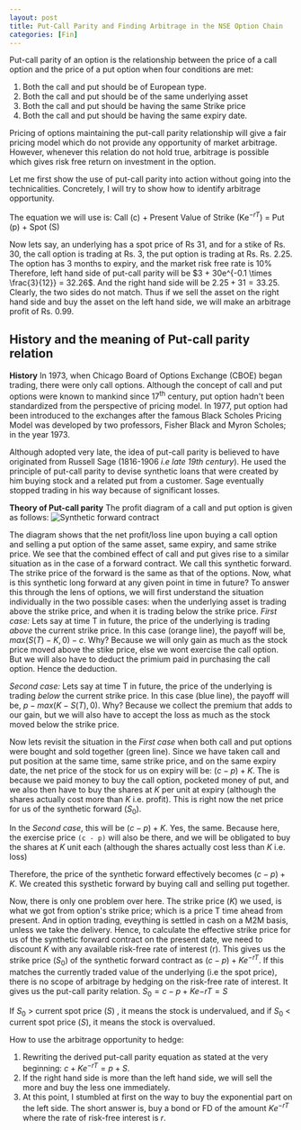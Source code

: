 ```yaml
---
layout: post
title: Put-Call Parity and Finding Arbitrage in the NSE Option Chain
categories: [Fin]
---
```


Put-call parity of an option is the relationship between the price of a call option and the price of a put option when four conditions are met:
1. Both the call and put should be of European type.
2. Both the call and put should be of the same underlying asset
3. Both the call and put should be having the same Strike price
4. Both the call and put should be having the same expiry date.

Pricing of options maintaining the put-call parity relationship will give a fair pricing model which do not provide any opportunity of market arbitrage.
However, whenever this relation do not hold true, arbitrage is possible which gives risk free return on investment in the option.

Let me first show the use of put-call parity into action without going into the technicalities. Concretely, I will try to show how to identify arbitrage opportunity.

The equation we will use is:
Call (c) + Present Value of Strike (Ke$^{-rT}$) = Put (p) + Spot (S)

Now lets say, an underlying has a spot price of Rs 31, and for a stike of Rs. 30, the call option is trading at Rs. 3, the put option is trading at Rs. Rs. 2.25. The option has 3 months to expiry, and the market risk free rate is 10%
Therefore, left hand side of put-call parity will be $3 + 30e^{-0.1 \times \frac{3}{12}} = 32.26$. And the right hand side will be $2.25 + 31 = 33.25$.
Clearly, the two sides do not match. Thus if we sell the asset on the right hand side and buy the asset on the left hand side, we will make an arbitrage profit of Rs. 0.99.

## History and the meaning of Put-call parity relation

**History**
In 1973, when Chicago Board of Options Exchange (CBOE) began trading, there were only call options. Although the concept of call and put options were known to mankind since 17<sup>th</sup> century, put option hadn't been standardized from the perspective of pricing model.
In 1977, put option had been introduced to the exchanges after the famous Black Scholes Pricing Model was developed by two professors, Fisher Black and Myron Scholes; in the year 1973.

Although adopted very late, the idea of put-call parity is believed to have originated from Russell Sage (1816-1906 *i.e late 19th century*). He used the principle of put-call parity to devise synthetic loans that were created by him buying stock and a related put from a customer. Sage eventually stopped trading in his way because of significant losses.

**Theory of Put-call parity**
The profit diagram of a call and put option is given as follows:
![Synthetic forward contract]({{site.baseurl}}/assets/img/2024-06-30-put_call_parity_fig1.png)

The diagram shows that the net profit/loss line upon buying a call option and selling a put option of the same asset, same expiry, and same strike price. We see that the combined effect of call and put gives rise to a similar situation as in the case of a forward contract. We call this synthetic forward. The strike price of the forward is the same as that of the options. Now, what is this synthetic long forward at any given point in time in future? 
To answer this through the lens of options, we will first understand the situation individually in the two possible cases: when the underlying asset is trading above the strike price, and when it is trading below the strike price.
*First case:* Lets say at time T in future, the price of the underlying is trading *above* the current strike price. 
In this case (orange line), the payoff will be, $max(S(T) - K, 0) - c$. Why? Because we will only gain as much as the stock price moved above the stike price, else we wont exercise the call option. But we will also have to deduct the primium paid in purchasing the call option. Hence the deduction.

*Second case:* Lets say at time T in future, the price of the underlying is trading *below* the current strike price. 
In this case (blue line), the payoff will be, $p - max(K - S(T), 0)$. Why? Because we collect the premium that adds to our gain, but we will also have to accept the loss as much as the stock moved below the strike price.

Now lets revisit the situation in the *First case* when both call and put options were bought and sold together (green line). Since we have taken call and put position at the same time, same strike price, and on the same expiry date, the net price of the stock for us on expiry will be:
$(c - p) + K$. 
The is because we paid money to buy the call option, pocketed money of put, and we also then have to buy the shares at $K$ per unit at expiry (although the shares actually cost more than $K$ i.e. profit). This is right now the net price for us of the synthetic forward ($S_0$).

In the *Second case*, this will be $(c - p) + K$. Yes, the same. Because here, the exercise price `(c - p)` will also be there, and we will be obligated to buy the shares at $K$ unit each (although the shares actually cost less than $K$ i.e. loss)

Therefore, the price of the synthetic forward effectively becomes $(c - p) + K$. We created this systhetic forward by buying call and selling put together.

Now, there is only one problem over here. The strike price ($K$) we used, is what we got from option's strike price; which is a price T time ahead from present. 
And in option trading, eveything is settled in cash on a M2M basis, unless we take the delivery.
Hence, to calculate the effective strike price for us of the synthetic forward contract on the present date, we need to discount $K$ with any available risk-free rate of interest (r).
This gives us the strike price ($S_0$) of the synthetic forward contract as $(c - p) + Ke^{-rT}$. If this matches the currently traded value of the underlying (i.e the spot price), there is no scope of arbitrage by hedging on the risk-free rate of interest. It gives us the put-call parity relation.
$S_0 = c - p + Ke{-rT} = S$

If $S_0$ \> current spot price ($S$) , it means the stock is undervalued, and if $S_0$ \< current spot price ($S$), it means the stock is overvalued.

How to use the arbitrage opportunity to hedge:
1. Rewriting the derived put-call parity equation as stated at the very beginning: $c + Ke^{-rT} = p + S$.
2. If the right hand side is more than the left hand side, we will sell the more and buy the less one immediately.
3. At this point, I stumbled at first on the way to buy the exponential part on the left side. The short answer is, buy a bond or FD of the amount $Ke^{-rT}$ where the rate of risk-free interest is $r$. 

